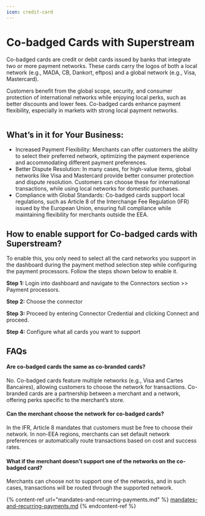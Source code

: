 ```yaml
---
icon: credit-card
---
```


# Co-badged Cards with Superstream

Co-badged cards are credit or debit cards issued by banks that integrate two or more payment networks. These cards carry the logos of both a local network (e.g., MADA, CB, Dankort, eftpos) and a global network (e.g., Visa, Mastercard).&#x20;

Customers benefit from the global scope, security, and consumer protection of international networks while enjoying local perks, such as better discounts and lower fees. Co-badged cards enhance payment flexibility, especially in markets with strong local payment networks.

<figure><img src="https://lh7-rt.googleusercontent.com/docsz/AD_4nXf95RQ8eKXXo3IQI0TuK5Rcn_kiRM4u0VNdukMAFxleLIODje5FLFkO-SO2dK6EPtkNfhy8VYvFTt-NxGRB3RapqCqjyKs5mpFdYOZwsJELpUIGiDK9Kj4GXiId_macNX6_KntcIpzlBiV436h6q2Lo6xsT?key=cqdjEpZuvzmudtMKqZ5fuw" alt=""><figcaption></figcaption></figure>

## What’s in it for Your Business:

* Increased Payment Flexibility: Merchants can offer customers the ability to select their preferred network, optimizing the payment experience and accommodating different payment preferences.
* Better Dispute Resolution: In many cases, for high-value items, global networks like Visa and Mastercard provide better consumer protection and dispute resolution. Customers can choose these for international transactions, while using local networks for domestic purchases.
* Compliance with Global Standards: Co-badged cards support local regulations, such as Article 8 of the Interchange Fee Regulation (IFR) issued by the European Union, ensuring full compliance while maintaining flexibility for merchants outside the EEA.

## How to enable support for Co-badged cards with Superstream?

To enable this, you only need to select all the card networks you support in the dashboard during the payment method selection step while configuring the payment processors. Follow the steps shown below to enable it.

**Step 1:** Login into dashboard and navigate to the Connectors section >> Payment processors.

**Step 2:** Choose the connector&#x20;

**Step 3:** Proceed by entering Connector Credential and clicking Connect and proceed.

**Step 4:** Configure what all cards you want to support&#x20;

## FAQs

#### Are co-badged cards the same as co-branded cards?&#x20;

No. Co-badged cards feature multiple networks (e.g., Visa and Cartes Bancaires), allowing customers to choose the network for transactions. Co-branded cards are a partnership between a merchant and a network, offering perks specific to the merchant’s store.

#### Can the merchant choose the network for co-badged cards?&#x20;

In the IFR, Article 8 mandates that customers must be free to choose their network. In non-EEA regions, merchants can set default network preferences or automatically route transactions based on cost and success rates.

#### What if the merchant doesn’t support one of the networks on the co-badged card?&#x20;

Merchants can choose not to support one of the networks, and in such cases, transactions will be routed through the supported network.

{% content-ref url="mandates-and-recurring-payments.md" %}
[mandates-and-recurring-payments.md](mandates-and-recurring-payments.md)
{% endcontent-ref %}

